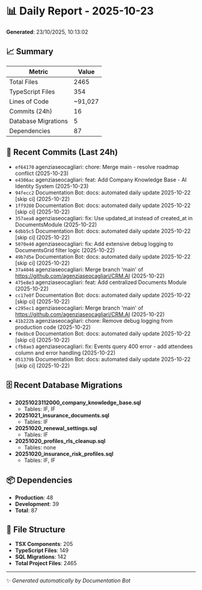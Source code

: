 # 📊 Daily Report - 2025-10-23

**Generated**: 23/10/2025, 10:13:02

## 📈 Summary

| Metric | Value |
|--------|-------|
| Total Files | 2465 |
| TypeScript Files | 354 |
| Lines of Code | ~91,027 |
| Commits (24h) | 16 |
| Database Migrations | 5 |
| Dependencies | 87 |

## 📝 Recent Commits (Last 24h)

- `ef64170` agenziaseocagliari: chore: Merge main - resolve roadmap conflict (2025-10-23)
- `e4306ac` agenziaseocagliari: feat: Add Company Knowledge Base - AI Identity System (2025-10-23)
- `94fecc2` Documentation Bot: docs: automated daily update 2025-10-22 [skip ci] (2025-10-22)
- `1ff9280` Documentation Bot: docs: automated daily update 2025-10-22 [skip ci] (2025-10-22)
- `357aea8` agenziaseocagliari: fix: Use updated_at instead of created_at in DocumentsModule (2025-10-22)
- `6dbb5c5` Documentation Bot: docs: automated daily update 2025-10-22 [skip ci] (2025-10-22)
- `5070e40` agenziaseocagliari: fix: Add extensive debug logging to DocumentsGrid filter logic (2025-10-22)
- `49b7d5e` Documentation Bot: docs: automated daily update 2025-10-22 [skip ci] (2025-10-22)
- `37a4046` agenziaseocagliari: Merge branch 'main' of https://github.com/agenziaseocagliari/CRM.AI (2025-10-22)
- `475e8e3` agenziaseocagliari: feat: Add centralized Documents Module (2025-10-22)
- `cc17e0f` Documentation Bot: docs: automated daily update 2025-10-22 [skip ci] (2025-10-22)
- `c295ec1` agenziaseocagliari: Merge branch 'main' of https://github.com/agenziaseocagliari/CRM.AI (2025-10-22)
- `41b222b` agenziaseocagliari: chore: Remove debug logging from production code (2025-10-22)
- `f0e8bc0` Documentation Bot: docs: automated daily update 2025-10-22 [skip ci] (2025-10-22)
- `cfb8ae3` agenziaseocagliari: fix: Events query 400 error - add attendees column and error handling (2025-10-22)
- `d51379b` Documentation Bot: docs: automated daily update 2025-10-22 [skip ci] (2025-10-22)

## 🗄️ Recent Database Migrations

- **20251023112000_company_knowledge_base.sql**
  - Tables: IF, IF
- **20251021_insurance_documents.sql**
  - Tables: IF
- **20251020_renewal_settings.sql**
  - Tables: IF
- **20251020_profiles_rls_cleanup.sql**
  - Tables: none
- **20251020_insurance_risk_profiles.sql**
  - Tables: IF, IF

## 📦 Dependencies

- **Production**: 48
- **Development**: 39
- **Total**: 87

## 📁 File Structure

- **TSX Components**: 205
- **TypeScript Files**: 149
- **SQL Migrations**: 142
- **Total Project Files**: 2465

---
✨ *Generated automatically by Documentation Bot*
